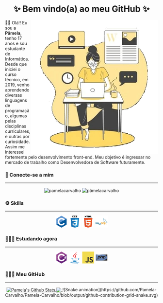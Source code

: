 <h1 align = "center">✨ Bem vindo(a) ao meu GitHub ✨</h1>
<img align="right" src="https://github.com/Pamela-Carvalho/Pamela-Carvalho/blob/main/avatar.png?raw=true" alt="Avatar">
<p>👋🏼 Olá!! Eu sou a <strong>Pâmela</strong>, tenho 17 anos e sou estudante de Informática. Desde que iniciei o curso técnico, em 2019, venho aprendendo diversas linguagens de programação, algumas pelas disciplinas curriculares, e outras por curiosidade. Assim me interessei fortemente pelo desenvolvimento front-end. Meu objetivo é ingressar no mercado de trabalho como Desenvolvedora de Software futuramente.</p>

<h3 align = "left">📲 Conecte-se a mim </h3>
<hr>
<p align = "center">
    <a style="text-decoration: none;" href="https://codepen.io/pamelacarvalho" target="_blank"> 
        <img align = "center" src = "https://cdn3.iconfinder.com/data/icons/logos-and-brands-adobe/512/59_Codepen-512.png"alt =" pamelacarvalho "height =" 40 "width =" 40 " /> 
    </a>
    <a style="text-decoration: none;" href = "https://linkedin.com/in/pâmelacarvalho" target = "_blank"> 
        <img align = "center" src = "https://image.flaticon.com/icons/png/512/174/174857.png"alt =" pâmelacarvalho "height =" 40 "width =" 40 "/> 
    </a>
</p>

<h3 align = "left">⚙️ Skills </h3>
<hr>
<p align = "center"> 
    <a style="text-decoration: none;" href="https://www.cprogramming.com/" target="_blank"> 
    <img src = "https://raw.githubusercontent.com/devicons/devicon/master/icons/c/c-original.svg "alt =" c "width =" 40 "height =" 40 "/> 
    </a> 
    <a style="text-decoration: none;" href="https://www.w3schools.com/css/" target="_blank"> 
        <img  src = "https://raw.githubusercontent.com/devicons/devicon/master/icons/css3/css3-original-wordmark.svg"alt =" css3 "width =" 40 "height =" 40 "/> 
    </a> 
    <a style="text-decoration: none;" href ="https://www.w3.org/html/ "target ="_blank "> 
        <img src ="https://raw.githubusercontent.com/devicons/devicon/master/icons/html5/html5-original-wordmark.svg "alt =" html5 "width =" 40 "height =" 40 "/> 
    </a> 
    <a style="text-decoration: none;" href="https://www.mysql.com/" target="_blank"> 
        <img src ="https://raw.githubusercontent.com/devicons/devicon/master/icons/mysql/mysql-original-wordmark.svg "alt =" mysql "width =" 40 "height =" 40 "/> 
    </a> 
</p>

<h3 align = "left">👩🏻‍🎓 Estudando agora </h3>
<hr>
<p align = "center">
    <a style="text-decoration: none;" href = "https://www.w3schools.com/cs/" target = "_blank"> 
        <img src = "https://raw.githubusercontent.com/devicons/devicon/master/icons/csharp/csharp-original.svg "alt =" csharp "largura =" 40 "height = "40" /> 
    </a> 
    <a style="text-decoration: none;" href="https://www.java.com" target="_blank"> 
        <img src ="https://raw.githubusercontent.com/devicons/devicon/master/icons/java/java-original.svg "alt =" java "width =" 40 "height =" 40 "/> 
    </a> 
    <a style="text-decoration: none;" href="https://desenvolvedor.mozilla.org/en-US/docs/Web/JavaScript "target ="_blank "> 
        <img src ="https://raw.githubusercontent.com/devicons/devicon/master/icons/javascript/javascript-original.svg "alt =" javascript "width =" 40 "height =" 40 "/> 
    </a> 
    <a style="text-decoration: none;" href="https://www.php.net "target ="_blank "> 
        <img src ="https://raw.githubusercontent.com/devicons/devicon/master/icons/php/php-original.svg "alt =" php "width =" 40 "height =" 40 "/> 
    </a> 
</p>

<h3 align = "left">👩🏻‍💻 Meu GitHub </h3>
<hr>
<p align = "center">
    <a href="https://github.com/Pamela-Carvalho">
        <img align="center" alt="Pamela's Github Stats" src="https://github-readme-stats.vercel.app/api?username=Pamela-Carvalho&show_icons=true&theme=radical" />
    </a>
    <a href="https://github.com/Pamela-Carvalho">
        <img align="center" src="https://github-readme-stats.anuraghazra1.vercel.app/api/top-langs/?username=Pamela-Carvalho&theme=radical" />
    </a>
    ![Snake animation](https://github.com/Pamela-Carvalho/Pamela-Carvalho/blob/output/github-contribution-grid-snake.svg)
</p>
